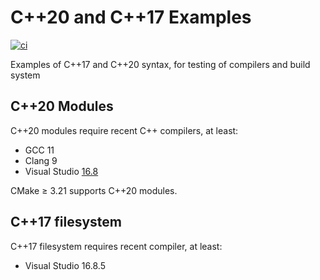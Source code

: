 # C++20 and C++17 Examples

[![ci](https://github.com/scivision/cxx20-examples/actions/workflows/ci.yml/badge.svg)](https://github.com/scivision/cxx20-examples/actions/workflows/ci.yml)

Examples of C++17 and C++20 syntax, for testing of compilers and build system

## C++20 Modules

C++20 modules require recent C++ compilers, at least:

* GCC 11
* Clang 9
* Visual Studio [16.8](https://devblogs.microsoft.com/cppblog/standard-c20-modules-support-with-msvc-in-visual-studio-2019-version-16-8/)

CMake &ge; 3.21 supports C++20 modules.

## C++17 filesystem

C++17 filesystem requires recent compiler, at least:

* Visual Studio 16.8.5
